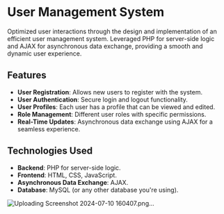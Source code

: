 # User Management System

Optimized user interactions through the design and implementation of an efficient user management system. Leveraged PHP for server-side logic and AJAX for asynchronous data exchange, providing a smooth and dynamic user experience.

## Features

- **User Registration**: Allows new users to register with the system.
- **User Authentication**: Secure login and logout functionality.
- **User Profiles**: Each user has a profile that can be viewed and edited.
- **Role Management**: Different user roles with specific permissions.
- **Real-Time Updates**: Asynchronous data exchange using AJAX for a seamless experience.

## Technologies Used

- **Backend**: PHP for server-side logic.
- **Frontend**: HTML, CSS, JavaScript.
- **Asynchronous Data Exchange**: AJAX.
- **Database**: MySQL (or any other database you're using).

![Uploading Screenshot 2024-07-10 160407.png…]()


